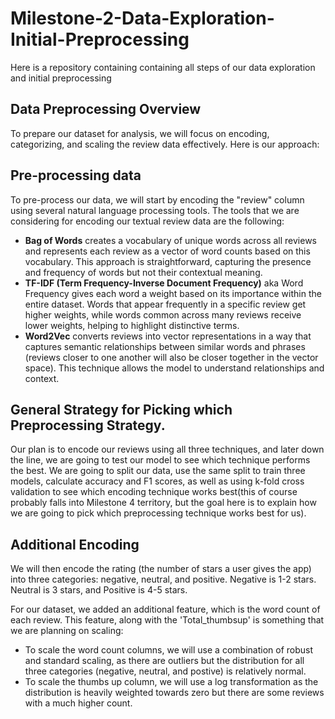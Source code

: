 # Milestone-2-Data-Exploration-Initial-Preprocessing
Here is a repository containing containing all steps of our data exploration and initial preprocessing

## Data Preprocessing Overview 
To prepare our dataset for analysis, we will focus on encoding, categorizing, and scaling the review data effectively. Here is our approach:

## Pre-processing data
To pre-process our data, we will start by encoding the "review" column using several natural language processing tools. The tools that we are considering for encoding our textual
review data are the following:
+ **Bag of Words** creates a vocabulary of unique words across all reviews and represents each review as a vector of word counts based on this vocabulary.
This approach is straightforward, capturing the presence and frequency of words but not their contextual meaning.
+  **TF-IDF (Term Frequency-Inverse Document Frequency)** aka Word Frequency gives each word a weight based on its importance within the entire dataset.
Words that appear frequently in a specific review get higher weights, while words common across many reviews receive lower weights, helping to highlight distinctive terms.
+ **Word2Vec** converts reviews into vector representations in a way that captures semantic relationships between similar words and phrases (reviews closer to one another will also
  be closer together in the vector space). This technique allows the model to understand relationships and context.

## General Strategy for Picking which Preprocessing Strategy.
Our plan is to encode our reviews using all three techniques, and later down the line, we are going to test our model to see which 
technique performs the best. We are going to split our data, use the same split to train three models, calculate accuracy and F1 scores, as well as using k-fold cross validation to see 
which encoding technique works best(this of course probably falls into Milestone 4 territory, but the goal here is to explain how we are going to pick which preprocessing technique
works best for us). 

## Additional Encoding
We will then encode the rating (the number of stars a user gives the app) into three categories: negative, neutral, and positive. Negative is 1-2 stars. Neutral is 3 stars, and Positive is 
4-5 stars.

For our dataset, we added an additional feature, which is the word count of each review. This feature, along with the 'Total_thumbsup' is something that we are planning on scaling:
 + To scale the word count columns, we will use a combination of robust and standard scaling, as there are outliers but the distribution for all three categories (negative, neutral, and postive) is relatively normal.
 + To scale the thumbs up column, we will use a log transformation as the distribution is heavily weighted towards zero but there are some reviews with a much higher count.
